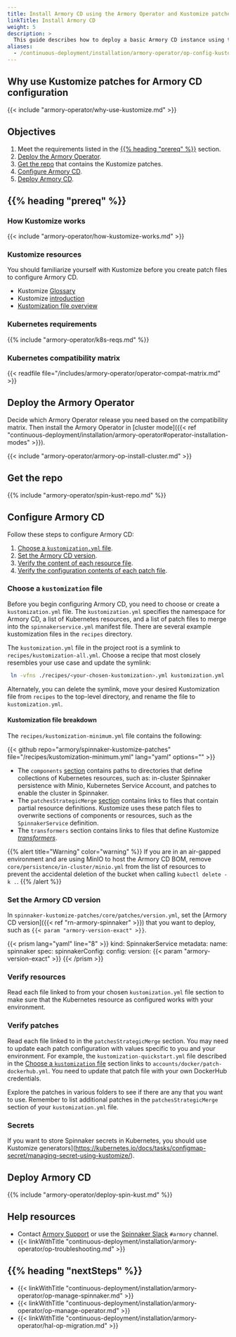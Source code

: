 ```yaml
---
title: Install Armory CD using the Armory Operator and Kustomize patches
linkTitle: Install Armory CD
weight: 5
description: >
  This guide describes how to deploy a basic Armory CD instance using the Armory Operator and Kustomize patches. You can use this instance as a starting point for configuring advanced features.
aliases:
  - /continuous-deployment/installation/armory-operator/op-config-kustomize.md  
---
```


## Why use Kustomize patches for Armory CD configuration

{{< include "armory-operator/why-use-kustomize.md" >}}

## Objectives

1. Meet the requirements listed in the [{{% heading "prereq" %}}](#before-you-begin) section.
1. [Deploy the Armory Operator](#deploy-the-spinnaker-operator).
1. [Get the repo](#get-the-repo) that contains the Kustomize patches.
1. [Configure Armory CD](#configure-armory-cd).
1. [Deploy Armory CD](#deploy-armory-cd).

## {{% heading "prereq" %}}

### How Kustomize works

{{< include "armory-operator/how-kustomize-works.md" >}}

### Kustomize resources

You should familiarize yourself with Kustomize before you create patch files to configure Armory CD.

* Kustomize [Glossary](https://kubectl.docs.kubernetes.io/references/kustomize/glossary/)
* Kustomize [introduction](https://kubectl.docs.kubernetes.io/guides/introduction/kustomize/)
* [Kustomization file overview](https://kubectl.docs.kubernetes.io/references/kustomize/kustomization/)

### Kubernetes requirements

{{% include "armory-operator/k8s-reqs.md" %}}

### Kubernetes compatibility matrix

{{< readfile file="/includes/armory-operator/operator-compat-matrix.md" >}}

## Deploy the Armory Operator 

Decide which Armory Operator release you need based on the compatibility matrix. Then install the Armory Operator in [cluster mode]({{< ref "continuous-deployment/installation/armory-operator#operator-installation-modes" >}}).

{{< include "armory-operator/armory-op-install-cluster.md" >}}

## Get the repo

{{% include "armory-operator/spin-kust-repo.md" %}}

## Configure Armory CD

Follow these steps to configure Armory CD:

1. [Choose a `kustomization.yml` file](#choose-a-kustomization-file).
1. [Set the Armory CD version](#set-the-spinnaker-version).
1. [Verify the content of each resource file](#verify-resources).
1. [Verify the configuration contents of each patch file](#verify-patches).

### Choose a `kustomization` file

Before you begin configuring Armory CD, you need to choose or create a `kustomization.yml` file. The `kustomization.yml` specifies the namespace for Armory CD, a list of Kubernetes resources, and a list of patch files to
merge into the `spinnakerservice.yml` manifest file. There are several example kustomization files in the `recipes` directory. 

The `kustomization.yml` file in the project root is a symlink to `recipes/kustomization-all.yml`. Choose a recipe that most closely resembles your use case and update the symlink:

```bash
 ln -vfns ./recipes/<your-chosen-kustomization>.yml kustomization.yml
 ```

Alternately, you can delete the symlink, move your desired Kustomization file from `recipes` to the top-level directory, and rename the file to `kustomization.yml`.

#### Kustomization file breakdown

The `recipes/kustomization-minimum.yml` file contains the following:

{{< github repo="armory/spinnaker-kustomize-patches" file="/recipes/kustomization-minimum.yml" lang="yaml" options="" >}}

* The `components` [section](https://kubectl.docs.kubernetes.io/guides/config_management/components/) contains paths to directories that define collections of Kubernetes resources, such as: in-cluster Spinnaker persistence with Minio, Kubernetes
  Service Account, and patches to enable the cluster in Spinnaker.
* The `patchesStrategicMerge` [section](https://kubectl.docs.kubernetes.io/references/kustomize/kustomization/patchesstrategicmerge/) contains links to files that contain partial resource definitions. Kustomize uses these patch files to overwrite sections of components or resources, such as the `SpinnakerService` definition.
* The `transformers` section contains links to files that define Kustomize [_transformers_](https://kubectl.docs.kubernetes.io/references/kustomize/glossary/#transformer).

{{% alert title="Warning" color="warning" %}}
If you are in an air-gapped environment and are using MinIO to host the Armory
CD BOM, remove `core/persistence/in-cluster/minio.yml` from the list of resources to
prevent the accidental deletion of the bucket when calling `kubectl delete -k
.`.
{{% /alert %}}


### Set the Armory CD version

In `spinnaker-kustomize-patches/core/patches/version.yml`, set the [Armory CD version]({{< ref "rn-armory-spinnaker" >}}) that you want to deploy, such as `{{< param "armory-version-exact" >}}`.

{{< prism lang="yaml" line="8" >}}
kind: SpinnakerService
metadata:
  name: spinnaker
spec:
  spinnakerConfig:
    config:
      version: {{< param "armory-version-exact" >}}
{{< /prism >}}

### Verify resources

Read each file linked to from your chosen `kustomization.yml` file section to make sure that the Kubernetes resource as configured works with your environment.

### Verify patches

Read each file linked to in the `patchesStrategicMerge` section. You may need to update each patch configuration with values specific to you and your environment. For example, the `kustomization-quickstart.yml` file described in the [Choose a `kustomization` file](#choose-a-kustomization-file) section links to `accounts/docker/patch-dockerhub.yml`. You need to update that patch file with your own DockerHub credentials.

Explore the patches in various folders to see if there are any that you want to use. Remember to list additional patches in the `patchesStrategicMerge` section of your `kustomization.yml` file.

### Secrets

If you want to store Spinnaker secrets in Kubernetes, you should use Kustomize
generators](https://kubernetes.io/docs/tasks/configmap-secret/managing-secret-using-kustomize/).

## Deploy Armory CD

{{% include "armory-operator/deploy-spin-kust.md" %}}

## Help resources

* Contact [Armory Support](https://support.armory.io/) or use the [Spinnaker Slack](https://join.spinnaker.io/) `#armory` channel.
* {{< linkWithTitle "continuous-deployment/installation/armory-operator/op-troubleshooting.md" >}}

## {{% heading "nextSteps" %}}

* {{< linkWithTitle "continuous-deployment/installation/armory-operator/op-manage-spinnaker.md" >}}
* {{< linkWithTitle "continuous-deployment/installation/armory-operator/op-manage-operator.md" >}}
* {{< linkWithTitle "continuous-deployment/installation/armory-operator/hal-op-migration.md" >}}

